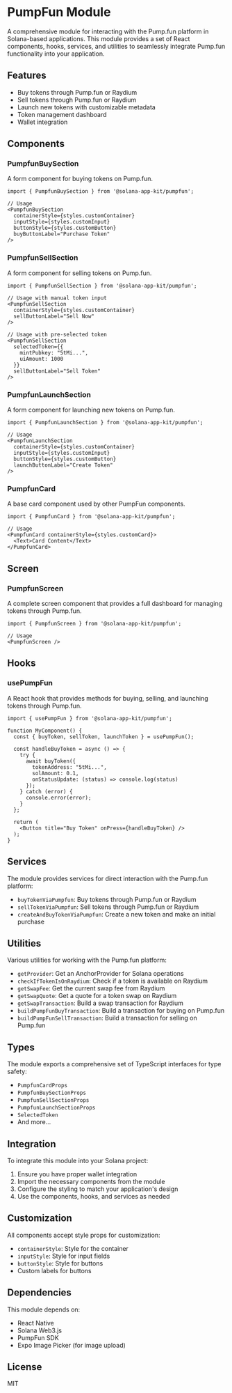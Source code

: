 # PumpFun Module

A comprehensive module for interacting with the Pump.fun platform in Solana-based applications. This module provides a set of React components, hooks, services, and utilities to seamlessly integrate Pump.fun functionality into your application.

## Features

- Buy tokens through Pump.fun or Raydium
- Sell tokens through Pump.fun or Raydium
- Launch new tokens with customizable metadata
- Token management dashboard
- Wallet integration

## Components

### PumpfunBuySection

A form component for buying tokens on Pump.fun.

```tsx
import { PumpfunBuySection } from '@solana-app-kit/pumpfun';

// Usage
<PumpfunBuySection
  containerStyle={styles.customContainer}
  inputStyle={styles.customInput}
  buttonStyle={styles.customButton}
  buyButtonLabel="Purchase Token"
/>
```

### PumpfunSellSection

A form component for selling tokens on Pump.fun.

```tsx
import { PumpfunSellSection } from '@solana-app-kit/pumpfun';

// Usage with manual token input
<PumpfunSellSection
  containerStyle={styles.customContainer}
  sellButtonLabel="Sell Now"
/>

// Usage with pre-selected token
<PumpfunSellSection
  selectedToken={{
    mintPubkey: "5tMi...",
    uiAmount: 1000
  }}
  sellButtonLabel="Sell Token"
/>
```

### PumpfunLaunchSection

A form component for launching new tokens on Pump.fun.

```tsx
import { PumpfunLaunchSection } from '@solana-app-kit/pumpfun';

// Usage
<PumpfunLaunchSection
  containerStyle={styles.customContainer}
  inputStyle={styles.customInput}
  buttonStyle={styles.customButton}
  launchButtonLabel="Create Token"
/>
```

### PumpfunCard

A base card component used by other PumpFun components.

```tsx
import { PumpfunCard } from '@solana-app-kit/pumpfun';

// Usage
<PumpfunCard containerStyle={styles.customCard}>
  <Text>Card Content</Text>
</PumpfunCard>
```

## Screen

### PumpfunScreen

A complete screen component that provides a full dashboard for managing tokens through Pump.fun.

```tsx
import { PumpfunScreen } from '@solana-app-kit/pumpfun';

// Usage
<PumpfunScreen />
```

## Hooks

### usePumpFun

A React hook that provides methods for buying, selling, and launching tokens through Pump.fun.

```tsx
import { usePumpFun } from '@solana-app-kit/pumpfun';

function MyComponent() {
  const { buyToken, sellToken, launchToken } = usePumpFun();
  
  const handleBuyToken = async () => {
    try {
      await buyToken({
        tokenAddress: "5tMi...",
        solAmount: 0.1,
        onStatusUpdate: (status) => console.log(status)
      });
    } catch (error) {
      console.error(error);
    }
  };
  
  return (
    <Button title="Buy Token" onPress={handleBuyToken} />
  );
}
```

## Services

The module provides services for direct interaction with the Pump.fun platform:

- `buyTokenViaPumpfun`: Buy tokens through Pump.fun or Raydium
- `sellTokenViaPumpfun`: Sell tokens through Pump.fun or Raydium
- `createAndBuyTokenViaPumpfun`: Create a new token and make an initial purchase

## Utilities

Various utilities for working with the Pump.fun platform:

- `getProvider`: Get an AnchorProvider for Solana operations
- `checkIfTokenIsOnRaydium`: Check if a token is available on Raydium
- `getSwapFee`: Get the current swap fee from Raydium
- `getSwapQuote`: Get a quote for a token swap on Raydium
- `getSwapTransaction`: Build a swap transaction for Raydium
- `buildPumpFunBuyTransaction`: Build a transaction for buying on Pump.fun
- `buildPumpFunSellTransaction`: Build a transaction for selling on Pump.fun

## Types

The module exports a comprehensive set of TypeScript interfaces for type safety:

- `PumpfunCardProps`
- `PumpfunBuySectionProps`
- `PumpfunSellSectionProps`
- `PumpfunLaunchSectionProps`
- `SelectedToken`
- And more...

## Integration

To integrate this module into your Solana project:

1. Ensure you have proper wallet integration
2. Import the necessary components from the module
3. Configure the styling to match your application's design
4. Use the components, hooks, and services as needed

## Customization

All components accept style props for customization:

- `containerStyle`: Style for the container
- `inputStyle`: Style for input fields
- `buttonStyle`: Style for buttons
- Custom labels for buttons

## Dependencies

This module depends on:

- React Native
- Solana Web3.js
- PumpFun SDK
- Expo Image Picker (for image upload)

## License

MIT
